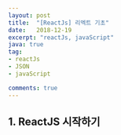 ```yaml
---
layout: post
title:  "[ReactJs] 리엑트 기초"
date:   2018-12-19
excerpt: "reactJs, javaScript"
java: true
tag:
- reactJs
- JSON
- javaScript

comments: true
---
```


## 1. ReactJS 시작하기


